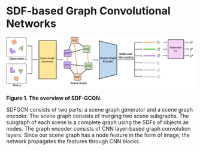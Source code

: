 # SDF-based Graph Convolutional Networks

![Overview](https://github.com/hogunkee/SDF-based-Graph-Convolutional-Q-Networks/blob/main/figures/Figure2_overview.png)

**Figure 1. The overview of SDF-GCQN.**

SDFGCN consists of two parts: a scene graph generator and a scene graph encoder.
The scene graph consists of merging two scene subgraphs. The subgraph of each scene is a complete graph using the SDFs of objects as nodes.
The graph encoder consists of CNN layer-based graph convolution layers. Since our scene graph has a node feature in the form of image, the network propagates the features through CNN blocks.

